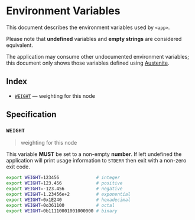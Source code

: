 # Environment Variables

This document describes the environment variables used by `<app>`.

Please note that **undefined** variables and **empty strings** are considered
equivalent.

The application may consume other undocumented environment variables; this
document only shows those variables defined using [Austenite].

[austenite]: https://github.com/ezzatron/austenite

## Index

- [`WEIGHT`](#WEIGHT) — weighting for this node

## Specification

### `WEIGHT`

> weighting for this node

This variable **MUST** be set to a non-empty **number**.
If left undefined the application will print usage information to `STDERR` then
exit with a non-zero exit code.

```sh
export WEIGHT=123456              # integer
export WEIGHT=123.456             # positive
export WEIGHT=-123.456            # negative
export WEIGHT=1.23456e+2          # exponential
export WEIGHT=0x1E240             # hexadecimal
export WEIGHT=0o361100            # octal
export WEIGHT=0b11110001001000000 # binary
```
